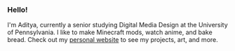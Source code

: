 ### Hello!

I'm Aditya, currently a senior studying Digital Media Design at the University of Pennsylvania. I like to make Minecraft mods, watch anime, and bake bread. Check out my [personal website](http://adityag1.com/) to see my projects, art, and more.
